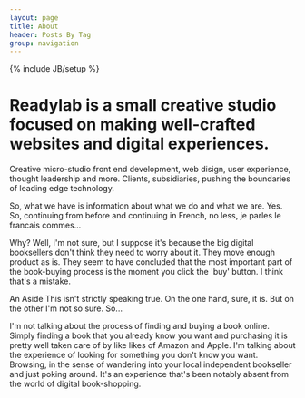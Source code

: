 ```yaml
---
layout: page
title: About
header: Posts By Tag
group: navigation
---
```

{% include JB/setup %}
<h1 class="about-intro">Readylab is a small creative studio focused on making well-crafted websites and digital experiences.</h1>

Creative micro-studio front end development, web disign, user experience, thought leadership and more. Clients, subsidiaries, pushing the boundaries of leading edge technology.

So, what we have is information about what we do and what we are. Yes. So, continuing from before and continuing in French, no less, je parles le francais commes... 

<div class="marginator">
  <p>
    Why? Well, I'm not sure, but I suppose it's because the big digital booksellers don't think they need to worry about it. They move enough product as is. They seem to have concluded that the most important part of the book-buying process is the moment you click the 'buy' button. I think that's a mistake.
  </p>
  <div class="marginalia">
    <p><span class="margin-heading">An Aside</span> This isn't strictly speaking true. On the one hand, sure, it is. But on the other I'm not so sure. So...
    </p></div>
</div>

I'm not talking about the process of finding and buying a book online. Simply finding a book that you already know you want and purchasing it is pretty well taken care of by like likes of Amazon and Apple. I'm talking about the experience of looking for something you don't know you want. Browsing, in the sense of wandering into your local independent bookseller and just poking around. It's an experience that's been notably absent from the world of digital book-shopping.